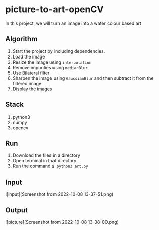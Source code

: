 # picture-to-art-openCV
In this project, we will turn an image into a water colour based art

## Algorithm
1. Start the project by including dependencies.
2. Load the image
3. Resize the image using `interpolation`
4. Remove impurities using `medianBlur`
5. Use Bilateral filter
6. Sharpen the image using `GaussianBlur` and then subtract it from the filtered image
7. Display the images

## Stack
1. python3 
2. numpy 
3. opencv 

## Run
1. Download the files in a directory 
2. Open terminal in that directory 
3. Run the command `$ python3 art.py`

## Input

![input](Screenshot from 2022-10-08 13-37-51.png)

## Output

![picture](Screenshot from 2022-10-08 13-38-00.png)


